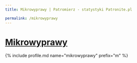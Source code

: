 ```yaml
---
title: Mikrowyprawy | Patromierz - statystyki Patronite.pl

permalink: /mikrowyprawy
---
```


# [Mikrowyprawy](https://patronite.pl/mikrowyprawy)

{% include profile.md name="mikrowyprawy" prefix="m" %}
